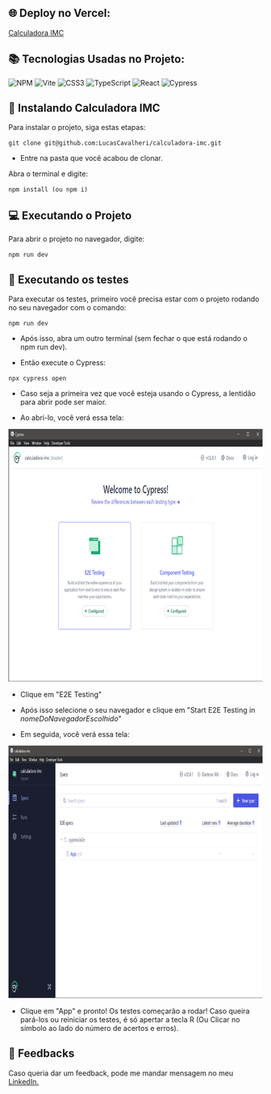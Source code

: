## :globe_with_meridians: Deploy no Vercel:

<a href="https://calculadora-imc-mu-eight.vercel.app/">Calculadora IMC</a>

## 📚 Tecnologias Usadas no Projeto:

![NPM](https://img.shields.io/badge/NPM-%23000000.svg?style=for-the-badge&logo=npm&logoColor=white)
![Vite](https://img.shields.io/badge/vite-%23646CFF.svg?style=for-the-badge&logo=vite&logoColor=yellow)
![CSS3](https://img.shields.io/badge/css3-%231572B6.svg?style=for-the-badge&logo=css3&logoColor=white)
![TypeScript](https://img.shields.io/badge/typescript-%23007ACC.svg?style=for-the-badge&logo=typescript&logoColor=white)
![React](https://img.shields.io/badge/react-%2320232a.svg?style=for-the-badge&logo=react&logoColor=%2361DAFB)
![Cypress](https://img.shields.io/badge/-cypress-%23E5E5E5?style=for-the-badge&logo=cypress&logoColor=058a5e)

## 🚀 Instalando Calculadora IMC

Para instalar o projeto, siga estas etapas:

```
git clone git@github.com:LucasCavalheri/calculadora-imc.git
```

* Entre na pasta que você acabou de clonar.

Abra o terminal e digite:

```
npm install (ou npm i)
```

## 💻 Executando o Projeto

Para abrir o projeto no navegador, digite:

```
npm run dev
```

## 📝 Executando os testes

Para executar os testes, primeiro você precisa estar com o projeto rodando no seu navegador com o comando:

```
npm run dev
```

* Após isso, abra um outro terminal (sem fechar o que está rodando o npm run dev).

* Então execute o Cypress:

```
npx cypress open
```

* Caso seja a primeira vez que você esteja usando o Cypress, a lentidão para abrir pode ser maior.

* Ao abri-lo, você verá essa tela:

<img src="cypress-pag-1.png" width="750" height="500" />

* Clique em "E2E Testing"

* Após isso selecione o seu navegador e clique em "Start E2E Testing in *nomeDoNavegadorEscolhido*"

* Em seguida, você verá essa tela: 

<img src="cypress-pag-2.png" width="750" height="500" />

* Clique em "App" e pronto! Os testes começarão a rodar! Caso queira pará-los ou reiniciar os testes, é só apertar a tecla R (Ou Clicar no símbolo ao lado do número de acertos e erros).

## 🤝 Feedbacks

Caso queria dar um feedback, pode me mandar mensagem no meu <a href="https://www.linkedin.com/in/lucas-cavalheri/">LinkedIn.</a>
